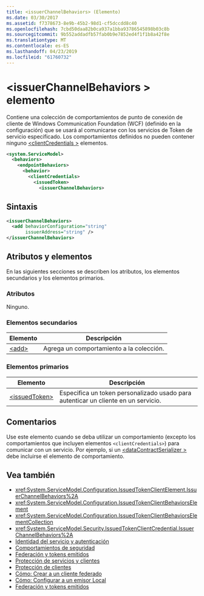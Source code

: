 ```yaml
---
title: <issuerChannelBehaviors> (Elemento)
ms.date: 03/30/2017
ms.assetid: f7378673-8e9b-45b2-98d1-cf5dccdd8c40
ms.openlocfilehash: 7cbd50daa82b0ca937a1bba93786545898b03c8b
ms.sourcegitcommit: 9b552addadfb57fab0b9e7852ed4f1f1b8a42f8e
ms.translationtype: MT
ms.contentlocale: es-ES
ms.lasthandoff: 04/23/2019
ms.locfileid: "61760732"
---
```

# <a name="issuerchannelbehaviors-element"></a>\<issuerChannelBehaviors > elemento

Contiene una colección de comportamientos de punto de conexión de cliente de Windows Communication Foundation (WCF) (definido en la configuración) que se usará al comunicarse con los servicios de Token de servicio especificado. Los comportamientos definidos no pueden contener ninguno [ \<clientCredentials >](../../../../../docs/framework/configure-apps/file-schema/wcf/clientcredentials.md) elementos.

```xml
<system.ServiceModel>
  <behaviors>
    <endpointBehaviors>
      <behavior>
        <clientCredentials>
          <issuedToken>
            <issuerChannelBehaviors>
```

## <a name="syntax"></a>Sintaxis

```xml
<issuerChannelBehaviors>
  <add behaviorConfiguration="string"
       issuerAddress="string" />
</issuerChannelBehaviors>
```

## <a name="attributes-and-elements"></a>Atributos y elementos

En las siguientes secciones se describen los atributos, los elementos secundarios y los elementos primarios.

### <a name="attributes"></a>Atributos

Ninguno.

### <a name="child-elements"></a>Elementos secundarios

|Elemento|Descripción|
|-------------|-----------------|
|[\<add>](../../../../../docs/framework/configure-apps/file-schema/wcf/add-of-issuerchannelbehaviors.md)|Agrega un comportamiento a la colección.|

### <a name="parent-elements"></a>Elementos primarios

|Elemento|Descripción|
|-------------|-----------------|
|[\<issuedToken>](../../../../../docs/framework/configure-apps/file-schema/wcf/issuedtoken.md)|Especifica un token personalizado usado para autenticar un cliente en un servicio.|

## <a name="remarks"></a>Comentarios

Use este elemento cuando se deba utilizar un comportamiento (excepto los comportamientos que incluyen elementos `<clientCredentials>`) para comunicar con un servicio. Por ejemplo, si un [ \<dataContractSerializer >](../../../../../docs/framework/configure-apps/file-schema/wcf/datacontractserializer-element.md) debe incluirse el elemento de comportamiento.

## <a name="see-also"></a>Vea también

- <xref:System.ServiceModel.Configuration.IssuedTokenClientElement.IssuerChannelBehaviors%2A>
- <xref:System.ServiceModel.Configuration.IssuedTokenClientBehaviorsElement>
- <xref:System.ServiceModel.Configuration.IssuedTokenClientBehaviorsElementCollection>
- <xref:System.ServiceModel.Security.IssuedTokenClientCredential.IssuerChannelBehaviors%2A>
- [Identidad del servicio y autenticación](../../../../../docs/framework/wcf/feature-details/service-identity-and-authentication.md)
- [Comportamientos de seguridad](../../../../../docs/framework/wcf/feature-details/security-behaviors-in-wcf.md)
- [Federación y tokens emitidos](../../../../../docs/framework/wcf/feature-details/federation-and-issued-tokens.md)
- [Protección de servicios y clientes](../../../../../docs/framework/wcf/feature-details/securing-services-and-clients.md)
- [Protección de clientes](../../../../../docs/framework/wcf/securing-clients.md)
- [Cómo: Crear a un cliente federado](../../../../../docs/framework/wcf/feature-details/how-to-create-a-federated-client.md)
- [Cómo: Configurar a un emisor Local](../../../../../docs/framework/wcf/feature-details/how-to-configure-a-local-issuer.md)
- [Federación y tokens emitidos](../../../../../docs/framework/wcf/feature-details/federation-and-issued-tokens.md)
